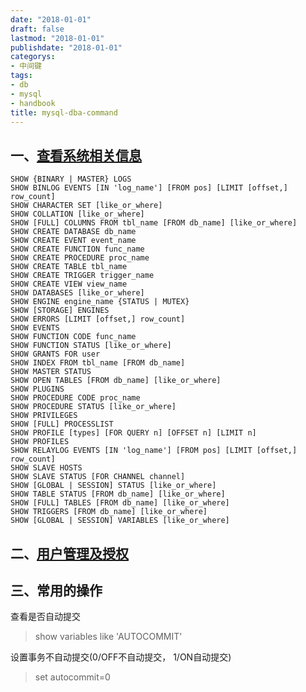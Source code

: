 ```yaml
---
date: "2018-01-01"
draft: false
lastmod: "2018-01-01"
publishdate: "2018-01-01"
categorys:
- 中间键
tags:
- db
- mysql
- handbook
title: mysql-dba-command
---
```

##  一、[查看系统相关信息](https://dev.mysql.com/doc/refman/5.7/en/show.html)

```
SHOW {BINARY | MASTER} LOGS
SHOW BINLOG EVENTS [IN 'log_name'] [FROM pos] [LIMIT [offset,] row_count]
SHOW CHARACTER SET [like_or_where]
SHOW COLLATION [like_or_where]
SHOW [FULL] COLUMNS FROM tbl_name [FROM db_name] [like_or_where]
SHOW CREATE DATABASE db_name
SHOW CREATE EVENT event_name
SHOW CREATE FUNCTION func_name
SHOW CREATE PROCEDURE proc_name
SHOW CREATE TABLE tbl_name
SHOW CREATE TRIGGER trigger_name
SHOW CREATE VIEW view_name
SHOW DATABASES [like_or_where]
SHOW ENGINE engine_name {STATUS | MUTEX}
SHOW [STORAGE] ENGINES
SHOW ERRORS [LIMIT [offset,] row_count]
SHOW EVENTS
SHOW FUNCTION CODE func_name
SHOW FUNCTION STATUS [like_or_where]
SHOW GRANTS FOR user
SHOW INDEX FROM tbl_name [FROM db_name]
SHOW MASTER STATUS
SHOW OPEN TABLES [FROM db_name] [like_or_where]
SHOW PLUGINS
SHOW PROCEDURE CODE proc_name
SHOW PROCEDURE STATUS [like_or_where]
SHOW PRIVILEGES
SHOW [FULL] PROCESSLIST
SHOW PROFILE [types] [FOR QUERY n] [OFFSET n] [LIMIT n]
SHOW PROFILES
SHOW RELAYLOG EVENTS [IN 'log_name'] [FROM pos] [LIMIT [offset,] row_count]
SHOW SLAVE HOSTS
SHOW SLAVE STATUS [FOR CHANNEL channel]
SHOW [GLOBAL | SESSION] STATUS [like_or_where]
SHOW TABLE STATUS [FROM db_name] [like_or_where]
SHOW [FULL] TABLES [FROM db_name] [like_or_where]
SHOW TRIGGERS [FROM db_name] [like_or_where]
SHOW [GLOBAL | SESSION] VARIABLES [like_or_where]
```

## 二、[用户管理及授权](https://dev.mysql.com/doc/refman/5.7/en/account-management-statements.html)



## 三、常用的操作

查看是否自动提交

> show variables like 'AUTOCOMMIT'

设置事务不自动提交(0/OFF不自动提交， 1/ON自动提交)

> set autocommit=0

